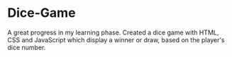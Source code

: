 # Dice-Game
A great progress in my learning phase. Created a dice game with HTML, CSS and JavaScript which display a winner or draw, based on the player's dice number.
